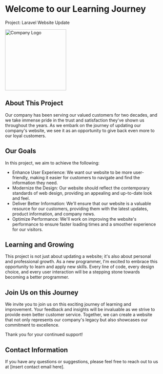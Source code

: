 <!DOCTYPE html>
<html>
<head>
    <title>Enhancing Customer Service: A Journey of Learning</title>
</head>
<body>

<h1>Welcome to our Learning Journey</h1>

<p>Project: Laravel Website Update</p>

<img src="[https://www.esnail.ca/index.html](https://www.esnail.ca/media/images/logo.png)" alt="Company Logo" style="width: 200px; height: 200px;">

<h2>About This Project</h2>

<p>Our company has been serving our valued customers for two decades, and we take immense pride in the trust and satisfaction they've shown us throughout the years. As we embark on the journey of updating our company's website, we see it as an opportunity to give back even more to our loyal customers.</p>

<h2>Our Goals</h2>

<p>In this project, we aim to achieve the following:</p>

<ul>
    <li>Enhance User Experience: We want our website to be more user-friendly, making it easier for customers to navigate and find the information they need.</li>
    <li>Modernize the Design: Our website should reflect the contemporary standards of web design, providing an appealing and up-to-date look and feel.</li>
    <li>Deliver Better Information: We'll ensure that our website is a valuable resource for our customers, providing them with the latest updates, product information, and company news.</li>
    <li>Optimize Performance: We'll work on improving the website's performance to ensure faster loading times and a smoother experience for our visitors.</li>
</ul>

<h2>Learning and Growing</h2>

<p>This project is not just about updating a website; it's also about personal and professional growth. As a new programmer, I'm excited to embrace this opportunity to learn and apply new skills. Every line of code, every design choice, and every user interaction will be a stepping stone towards becoming a better programmer.</p>

<h2>Join Us on this Journey</h2>

<p>We invite you to join us on this exciting journey of learning and improvement. Your feedback and insights will be invaluable as we strive to provide even better customer service. Together, we can create a website that not only represents our company's legacy but also showcases our commitment to excellence.</p>

<p>Thank you for your continued support!</p>

<h2>Contact Information</h2>

<p>If you have any questions or suggestions, please feel free to reach out to us at [insert contact email here].</p>

</body>
</html>
